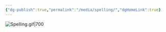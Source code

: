 ```yaml
---
{"dg-publish":true,"permalink":"/media/spelling/","dgHomeLink":true}
---
```


![Spelling.gif|700](/img/user/Media/Spelling.gif)